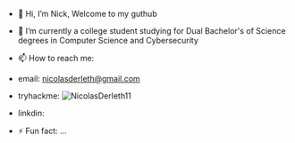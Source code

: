- 👋 Hi, I’m Nick, Welcome to my guthub
- 👀 I’m currently a college student studying for Dual Bachelor's of Science degrees in Computer Science and Cybersecurity
- 📫 How to reach me:
-   email: nicolasderleth@gmail.com
-   tryhackme: ![NicolasDerleth11](https://github.com/user-attachments/assets/2626ddf8-743b-467a-82eb-2564753c7481)

-   linkdin:


- ⚡ Fun fact: ...

<!---
NicolasDerleth/NicolasDerleth is a ✨ special ✨ repository because its `README.md` (this file) appears on your GitHub profile.
You can click the Preview link to take a look at your changes.
--->
  
